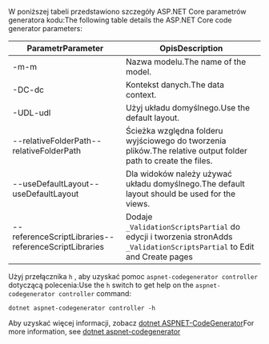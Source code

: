<span data-ttu-id="07b42-101">W poniższej tabeli przedstawiono szczegóły ASP.NET Core parametrów generatora kodu:</span><span class="sxs-lookup"><span data-stu-id="07b42-101">The following table details the ASP.NET Core code generator parameters:</span></span>

| <span data-ttu-id="07b42-102">Parametr</span><span class="sxs-lookup"><span data-stu-id="07b42-102">Parameter</span></span>               | <span data-ttu-id="07b42-103">Opis</span><span class="sxs-lookup"><span data-stu-id="07b42-103">Description</span></span>|
| ----------------- | ------------ |
| <span data-ttu-id="07b42-104">-m</span><span class="sxs-lookup"><span data-stu-id="07b42-104">-m</span></span>  | <span data-ttu-id="07b42-105">Nazwa modelu.</span><span class="sxs-lookup"><span data-stu-id="07b42-105">The name of the model.</span></span> |
| <span data-ttu-id="07b42-106">-DC</span><span class="sxs-lookup"><span data-stu-id="07b42-106">-dc</span></span>  | <span data-ttu-id="07b42-107">Kontekst danych.</span><span class="sxs-lookup"><span data-stu-id="07b42-107">The data context.</span></span> |
| <span data-ttu-id="07b42-108">-UDL</span><span class="sxs-lookup"><span data-stu-id="07b42-108">-udl</span></span> | <span data-ttu-id="07b42-109">Użyj układu domyślnego.</span><span class="sxs-lookup"><span data-stu-id="07b42-109">Use the default layout.</span></span> |
| <span data-ttu-id="07b42-110">--relativeFolderPath</span><span class="sxs-lookup"><span data-stu-id="07b42-110">--relativeFolderPath</span></span> | <span data-ttu-id="07b42-111">Ścieżka względna folderu wyjściowego do tworzenia plików.</span><span class="sxs-lookup"><span data-stu-id="07b42-111">The relative output folder path to create the files.</span></span> |
| <span data-ttu-id="07b42-112">--useDefaultLayout</span><span class="sxs-lookup"><span data-stu-id="07b42-112">--useDefaultLayout</span></span> | <span data-ttu-id="07b42-113">Dla widoków należy używać układu domyślnego.</span><span class="sxs-lookup"><span data-stu-id="07b42-113">The default layout should be used for the views.</span></span> |
| <span data-ttu-id="07b42-114">--referenceScriptLibraries</span><span class="sxs-lookup"><span data-stu-id="07b42-114">--referenceScriptLibraries</span></span> | <span data-ttu-id="07b42-115">Dodaje `_ValidationScriptsPartial` do edycji i tworzenia stron</span><span class="sxs-lookup"><span data-stu-id="07b42-115">Adds `_ValidationScriptsPartial` to Edit and Create pages</span></span> |

<span data-ttu-id="07b42-116">Użyj przełącznika `h` , aby uzyskać pomoc `aspnet-codegenerator controller` dotyczącą polecenia:</span><span class="sxs-lookup"><span data-stu-id="07b42-116">Use the `h` switch to get help on the `aspnet-codegenerator controller` command:</span></span>

```dotnetcli
dotnet aspnet-codegenerator controller -h
```

<span data-ttu-id="07b42-117">Aby uzyskać więcej informacji, zobacz [dotnet ASPNET-CodeGenerator](xref:fundamentals/tools/dotnet-aspnet-codegenerator)</span><span class="sxs-lookup"><span data-stu-id="07b42-117">For more information, see [dotnet aspnet-codegenerator](xref:fundamentals/tools/dotnet-aspnet-codegenerator)</span></span>
